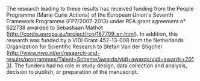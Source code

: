 The research leading to these results has received funding from the People Programme (Marie Curie Actions) of the European Union's Seventh Framework Programme (FP7/2007-2013) under REA grant agreement n° 622738 awarded to Sebastiaan Mathôt (http://cordis.europa.eu/project/rcn/187709_en.html). In addition, this research was funded by a VIDI Grant 452-13-008 from the Netherlands Organization for Scientific Research to Stefan Van der Stigchel (http://www.nwo.nl/en/research-and-results/programmes/Talent+Scheme/awards/vidi+awards/vidi+awards+2013). The funders had no role in study design, data collection and analysis, decision to publish, or preparation of the manuscript.
